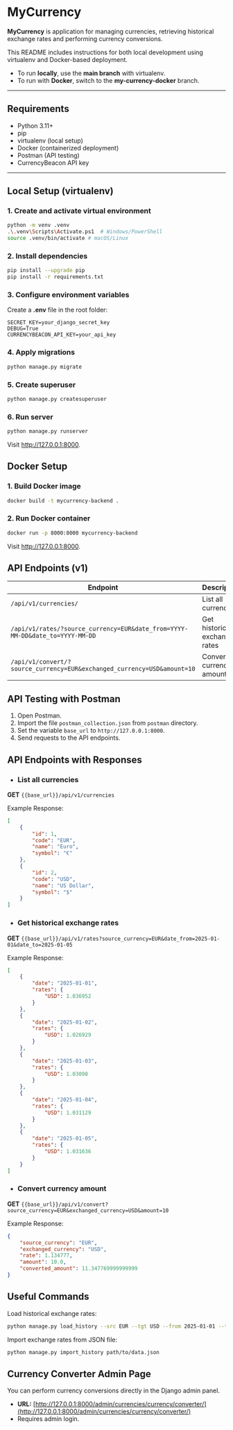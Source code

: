 # MyCurrency

**MyCurrency** is application for managing currencies, retrieving historical exchange rates and performing currency conversions.

This README includes instructions for both local development using virtualenv and Docker-based deployment.
- To run **locally**, use the **main branch** with virtualenv.
- To run with **Docker**, switch to the **my-currency-docker** branch.

---

## Requirements

- Python 3.11+
- pip
- virtualenv (local setup)
- Docker (containerized deployment)
- Postman (API testing)
- CurrencyBeacon API key
---

## Local Setup (virtualenv)

### 1. Create and activate virtual environment
```bash
python -m venv .venv
.\.venv\Scripts\Activate.ps1  # Windows/PowerShell
source .venv/bin/activate # macOS/Linux
```

### 2. Install dependencies
```bash
pip install --upgrade pip
pip install -r requirements.txt
```

### 3. Configure environment variables
Create a **.env** file in the root folder:
```env
SECRET_KEY=your_django_secret_key
DEBUG=True
CURRENCYBEACON_API_KEY=your_api_key
```

### 4. Apply migrations
```bash
python manage.py migrate
```

### 5. Create superuser
```bash
python manage.py createsuperuser
```

### 6. Run server
```bash
python manage.py runserver
```
Visit http://127.0.0.1:8000.

## Docker Setup 

### 1.  Build Docker image
```bash
docker build -t mycurrency-backend .
```

### 2. Run Docker container
```bash
docker run -p 8000:8000 mycurrency-backend
```
Visit http://127.0.0.1:8000.

## API Endpoints (v1)

| Endpoint                                                                                  |  Description                      |
|-------------------------------------------------------------------------------------------|--------------------------------|
| `/api/v1/currencies/`                                                                     |  List all currencies             |
| `/api/v1/rates/?source_currency=EUR&date_from=YYYY-MM-DD&date_to=YYYY-MM-DD`              |  Get historical exchange rates  |
| `/api/v1/convert/?source_currency=EUR&exchanged_currency=USD&amount=10`                   |  Convert currency amounts        |

## API Testing with Postman

1. Open Postman.
2. Import the file `postman_collection.json` from `postman` directory.
3. Set the variable `base_url` to `http://127.0.0.1:8000`.
4. Send requests to the API endpoints.

## API Endpoints with Responses
- ### List all currencies

**GET** `{{base_url}}/api/v1/currencies`

Example Response:

```json
[
    {
        "id": 1,
        "code": "EUR",
        "name": "Euro",
        "symbol": "€"
    },
    {
        "id": 2,
        "code": "USD",
        "name": "US Dollar",
        "symbol": "$"
    }
]
```

- ###  Get historical exchange rates

**GET** `{{base_url}}/api/v1/rates?source_currency=EUR&date_from=2025-01-01&date_to=2025-01-05`

Example Response:

```json
[
    {
        "date": "2025-01-01",
        "rates": {
            "USD": 1.036952
        }
    },
    {
        "date": "2025-01-02",
        "rates": {
            "USD": 1.026929
        }
    },
    {
        "date": "2025-01-03",
        "rates": {
            "USD": 1.03098
        }
    },
    {
        "date": "2025-01-04",
        "rates": {
            "USD": 1.031129
        }
    },
    {
        "date": "2025-01-05",
        "rates": {
            "USD": 1.031636
        }
    }
]
```

- ### Convert currency amount

**GET** `{{base_url}}/api/v1/convert?source_currency=EUR&exchanged_currency=USD&amount=10`

Example Response:

```json
{
    "source_currency": "EUR",
    "exchanged_currency": "USD",
    "rate": 1.134777,
    "amount": 10.0,
    "converted_amount": 11.347769999999999
}
```


## Useful  Commands

Load historical exchange rates:
```bash
python manage.py load_history --src EUR --tgt USD --from 2025-01-01 --to 2025-01-07
```

Import exchange rates from JSON file:
```bash
python manage.py import_history path/to/data.json
```

## Currency Converter Admin Page

You can perform currency conversions directly in the Django admin panel.

- **URL:** [http://127.0.0.1:8000/admin/currencies/currency/converter/](http://127.0.0.1:8000/admin/currencies/currency/converter/)
- Requires admin login.



